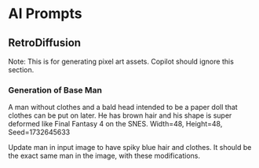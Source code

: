 # AI Prompts

## RetroDiffusion
Note: This is for generating pixel art assets.  Copilot should ignore this section.

### Generation of Base Man
A man without clothes and a bald head intended to be a paper doll that clothes can be put on later. He has brown hair and his shape is super deformed like Final Fantasy 4 on the SNES.
Width=48, Height=48, Seed=1732645633

Update man in input image to have spiky blue hair and clothes.  It should be the exact same man in the image, with these modifications.